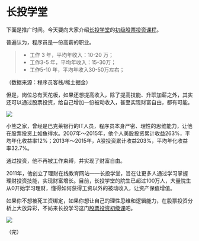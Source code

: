 # 长投学堂

 下面是推广时间。今天要向大家介绍[长投学堂](http://www.ichangtou.com/?utm_source=ruanyifeng&utm_medium=ruanyifeng)的[初级股票投资课程](http://www.ichangtou.com/#activitydetail:activity?id=60.html)。

普遍认为，程序员是一份高薪的职业。

> - 工作 3 年，平均年收入：10-20 万；
> - 工作3-5 年，平均年收入：15-30万；
> - 工作5-10 年，平均年收入30-50万左右；

（数据来源：程序员客栈/稀土掘金）

但是，岗位总有天花板，如果还想提高收入，除了提高技能、升职加薪之外，其实还可以通过股票投资，给自己增加一份被动收入，甚至实现财富自由，都有可能。

[![](http://www.ruanyifeng.com/blogimg/asset/2017/bg2017072601.png)](http://www.ichangtou.com/?utm_source=ruanyifeng&utm_medium=ruanyifeng)

小熊之家，曾经是巴克莱银行的IT人员，程序员本身严密、理性的思维能力，让他在股票投资上如鱼得水。2007年～2015年，他个人美股投资累计收益263%，平均年化收益率12%；2013年～2015年，A股投资累计收益203%，平均年化收益率32.7%。

通过投资，他不再被工作束缚，并实现了财富自由。

2011年，他创立了理财在线教育网站——长投学堂，旨在让更多人通过学习掌握理财投资技能，实现财富增长。目前，长投学堂的院生已超过100万人，大量院生从0开始学习理财，懂得如何获得工资以外的被动收入，让资产保值增值。

如果你不想被死工资绑定，如果你想让自己的理性思维和逻辑能力，在股票投资分析上大放异彩，不妨来长投学习这门[股票投资初级课](http://www.ichangtou.com/#activitydetail:activity?id=60.html)吧。

[![](http://www.ruanyifeng.com/blogimg/asset/2017/bg2017072602.png)](http://www.ichangtou.com/#activitydetail:activity?id=60.html)

（完）